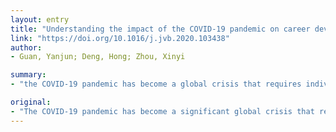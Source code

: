 ```yaml
---
layout: entry
title: "Understanding the impact of the COVID-19 pandemic on career development: Insights from cultural psychology"
link: "https://doi.org/10.1016/j.jvb.2020.103438"
author:
- Guan, Yanjun; Deng, Hong; Zhou, Xinyi

summary:
- "the COVID-19 pandemic has become a global crisis that requires individuals, organizations and nations to take necessary steps to cope. We adopt a cultural psychological perspective to analyze how internalized cultural orientations may shape individual responses and coping strategies. The paper focuses on the role of national culture (i.e., the shared meanings and practices in a nation), but these discussions can be applied to other cultural settings. Practical implications are also discussed. To develop a comprehensive and systematic understanding of the impact of COVId-19 pandamic requires individuals and organizations to take the action to cope with the global crisis."

original:
- "The COVID-19 pandemic has become a significant global crisis that requires individuals, organizations and nations to take necessary steps to cope. To develop a comprehensive and systematic understanding of the impact of COVID-19 pandemic on individuals' career development and possible coping strategies, we adopt a cultural psychological perspective to analyze: (1) how internalized cultural orientations (e.g., values, thinking styles, regulatory focus) may shape individual responses and coping strategies to COVID-19 pandemic; (2) how national culture influences the collective actions and norms during COVID-19 pandemic; (3) how to integrate insights from cultural psychology to enrich research on career management strategies in response to a fast changing environment. While this paper primarily focuses on the role of national culture (i.e., the shared meanings and practices in a nation), these discussions can largely be applied to other cultural settings. Practical implications are also discussed."
---
```


